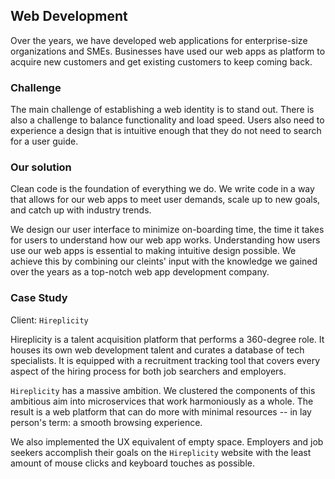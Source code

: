 ## Web Development

Over the years, we have developed web applications for enterprise-size organizations and SMEs. Businesses have used our web apps as platform to acquire new customers and get existing customers to keep coming back. 

### Challenge

The main challenge of establishing a web identity is to stand out. There is also a challenge to balance functionality and load speed. Users also need to experience a design that is intuitive enough that they do not need to search for a user guide.


### Our solution

Clean code is the foundation of everything we do. We write code in a way that allows for our web apps to meet user demands, scale up to new goals, and catch up with industry trends.

We design our user interface to minimize on-boarding time, the time it takes for users to understand how our web app works. Understanding how users use our web apps is essential to making intuitive design possible. We achieve this by combining our cleints' input with the knowledge we gained over the years as a top-notch web app development company.

### Case Study

Client: `Hireplicity`

Hireplicity is a talent acquisition platform that performs a 360-degree role. It houses its own web development talent and curates a database of tech specialists. It is equipped with a recruitment tracking tool that covers every aspect of the hiring process for both job searchers and employers.

`Hireplicity` has a massive ambition. We clustered the components of this ambitious aim into microservices that work harmoniously as a whole. The result is a web platform that can do more with minimal resources -- in lay person's term: a smooth browsing experience.

We also implemented the UX equivalent of empty space. Employers and job seekers accomplish their goals on the `Hireplicity` website with the least amount of mouse clicks and keyboard touches as possible.